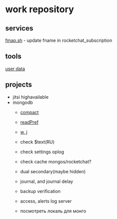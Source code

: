 # work repository

## services

[fmap.sh](./rocketchat/fname) - update fname in rocketchat_subscription

## tools

[user data](./rocketchat/users) 

## projects

- jitsi highavailable
- mongodb
  - [compact](https://docs.mongodb.com/manual/reference/command/compact/)  
  - [readPref](https://docs.mongodb.com/manual/core/read-preference/)
  - [w, j](https://docs.mongodb.com/manual/reference/write-concern/)  
  - check $text(RU)
  - check settings oplog
  - check cache mongos/rocketchat?
  - dual secondary(maybe hidden)
  - journal, and journal delay
  - backup verification
  
  - access, alerts log server
  - посмотреть локаль для монго
